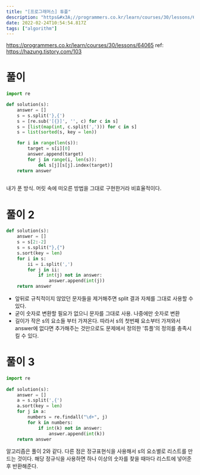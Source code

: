 ```yaml
---
title: "[프로그래머스] 튜플"
description: "https&#x3A;//programmers.co.kr/learn/courses/30/lessons/64065ref: https&#x3A;//hazung.tistory.com/103내가 푼 방식. 머릿 속에 떠오른 방법을 그대로 구현한거라 비효율적이다. 앞뒤로 규칙적이"
date: 2022-02-24T10:54:54.817Z
tags: ["algorithm"]
---
```

https://programmers.co.kr/learn/courses/30/lessons/64065
ref: https://hazung.tistory.com/103

# 풀이
```py
import re

def solution(s):
    answer = []
    s = s.split('},{')
    s = [re.sub('[{}]', '', c) for c in s]
    s = [list(map(int, c.split(','))) for c in s]
    s = list(sorted(s, key = len))

    for i in range(len(s)):
        target = s[i][0]
        answer.append(target)
        for j in range(i, len(s)):
            del s[j][s[j].index(target)]
    return answer
    
```
내가 푼 방식. 머릿 속에 떠오른 방법을 그대로 구현한거라 비효율적이다. 

# 풀이 2
```py
def solution(s):
    answer = []
    s = s[2:-2]
    s = s.split("},{")
    s.sort(key = len)
    for i in s:
        ii = i.split(',')
        for j in ii:
            if int(j) not in answer:
                answer.append(int(j))
    return answer
```
- 앞뒤로 규칙적이지 않았던 문자들을 제거해주면 split 결과 자체를 그대로 사용할 수 있다.
- 굳이 숫자로 변환할 필요가 없으니 문자를 그대로 사용. 나중에만 숫자로 변환
- 길이가 작은 s의 요소들 부터 가져온다. 따라서 s의 첫번째 요소부터 가져와서 answer에 없다면 추가해주는 것만으로도 문제에서 정의한 '튜플'의 정의를 충족시킬 수 있다.

# 풀이 3
```py
import re
 
def solution(s):
    answer = []
    a = s.split(',{')
    a.sort(key = len)
    for j in a:
        numbers = re.findall("\d+", j)
        for k in numbers:
            if int(k) not in answer:
                answer.append(int(k))
    return answer
```
알고리즘은 풀이 2와 같다. 다른 점은 정규표현식을 사용해서 s의 요소별로 리스트를 만드는 것이다.
해당 정규식을 사용하면 하나 이상의 숫자를 찾을 때마다 리스트에 넣어준 후 반환해준다.